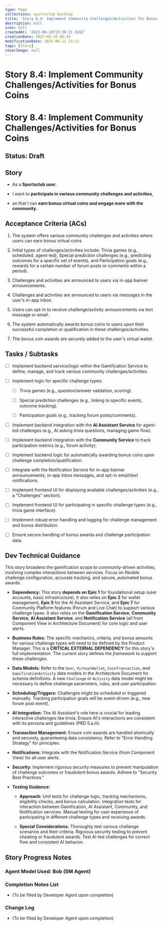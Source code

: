 ```yaml
---
type: Page
collections: sportsclub backlog
title: 'Story 8.4: Implement Community Challenges/Activities for Bonus Coins'
description: null
icon: null
createdAt: '2025-06-10T13:39:11.926Z'
creationDate: 2025-06-10 08:39
modificationDate: 2025-06-11 23:11
tags: [Story]
coverImage: null
---
```


# Story 8.4: Implement Community Challenges/Activities for Bonus Coins

# Story 8.4: Implement Community Challenges/Activities for Bonus Coins

## Status: Draft

## Story

- As a **Sportsclub user**,

- I want to **participate in various community challenges and activities**,

- so that I can **earn bonus virtual coins and engage more with the community.**

## Acceptance Criteria (ACs)

1. The system offers various community challenges and activities where users can earn bonus virtual coins.

2. Initial types of challenges/activities include: Trivia games (e.g., scheduled, agent-led), Special prediction challenges (e.g., predicting outcomes for a specific set of events), and Participation goals (e.g., rewards for a certain number of forum posts or comments within a period).

3. Challenges and activities are announced to users via in-app banner announcements.

4. Challenges and activities are announced to users via messages in the user's in-app inbox.

5. Users can opt-in to receive challenge/activity announcements via text message or email.

6. The system automatically awards bonus coins to users upon their successful completion or qualification in these challenges/activities.

7. The bonus coin awards are securely added to the user's virtual wallet.

## Tasks / Subtasks

- [ ] Implement backend service/logic within the Gamification Service to define, manage, and track various community challenges/activities.

- [ ] Implement logic for specific challenge types:

    - [ ] Trivia games (e.g., question/answer validation, scoring).

    - [ ] Special prediction challenges (e.g., linking to specific events, outcome tracking).

    - [ ] Participation goals (e.g., tracking forum posts/comments).

- [ ] Implement backend integration with the **AI Assistant Service** for agent-led challenges (e.g., AI asking trivia questions, managing game flow).

- [ ] Implement backend integration with the **Community Service** to track participation metrics (e.g., forum activity).

- [ ] Implement backend logic for automatically awarding bonus coins upon challenge completion/qualification.

- [ ] Integrate with the Notification Service for in-app banner announcements, in-app inbox messages, and opt-in email/text notifications.

- [ ] Implement frontend UI for displaying available challenges/activities (e.g., a "Challenges" section).

- [ ] Implement frontend UI for participating in specific challenge types (e.g., trivia game interface).

- [ ] Implement robust error handling and logging for challenge management and bonus distribution.

- [ ] Ensure secure handling of bonus awards and challenge participation data.

## Dev Technical Guidance

This story broadens the gamification scope to community-driven activities, involving complex interactions between services. Focus on flexible challenge configuration, accurate tracking, and secure, automated bonus awards.

- **Dependency:** This story **depends on Epic 1** for foundational setup (user accounts, basic infrastructure). It also relies on **Epic 2** for wallet management, **Epic 5** for the AI Assistant Service, and **Epic 7** for Community Platform features (Forum and Live Chat) to support various challenge types. It also relies on the **Gamification Service**, **Community Service**, **AI Assistant Service**, and **Notification Service** (all from Component View in Architecture Document) for core logic and user alerts.

- **Business Rules:** The specific mechanics, criteria, and bonus amounts for various challenge types will need to be defined by the Product Manager. This is a **CRITICAL EXTERNAL DEPENDENCY** for this story's full implementation. The current story defines the *framework* to support these challenges.

- **Data Models:** Refer to the `User`, `VirtualWallet`, `CoinTransaction`, and `GamificationActivity` data models in the Architecture Document for schema definitions. A new `Challenge` or `Activity` data model might be necessary to define challenge parameters, rules, and user participation.

- **Scheduling/Triggers:** Challenges might be scheduled or triggered manually. Tracking participation goals will be event-driven (e.g., new forum post event).

- **AI Integration:** The AI Assistant's role here is crucial for leading interactive challenges like trivia. Ensure AI's interactions are consistent with its persona and guidelines (PRD 5.a.iii).

- **Transaction Management:** Ensure coin awards are handled atomically and securely, guaranteeing data consistency. Refer to "Error Handling Strategy" for principles.

- **Notifications:** Integrate with the Notification Service (from Component View) for all user alerts.

- **Security:** Implement rigorous security measures to prevent manipulation of challenge outcomes or fraudulent bonus awards. Adhere to "Security Best Practices."

- **Testing Guidance:**

    - **Approach:** Unit tests for challenge logic, tracking mechanisms, eligibility checks, and bonus calculation. Integration tests for interaction between Gamification, AI Assistant, Community, and Notification services. Manual testing for user experience of participating in different challenge types and receiving awards.

    - **Special Considerations:** Thoroughly test various challenge scenarios and their criteria. Rigorous security testing to prevent cheating or fraudulent awards. Test AI-led challenges for correct flow and consistent AI behavior.

## Story Progress Notes

### Agent Model Used: Bob (SM Agent)

### Completion Notes List

- (To be filled by Developer Agent upon completion)

### Change Log

- (To be filled by Developer Agent upon completion)


